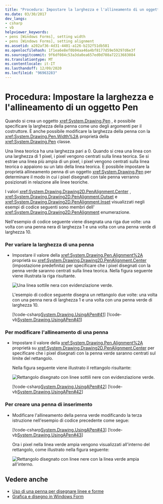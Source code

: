 ```yaml
---
title: "Procedura: Impostare la larghezza e l'allineamento di un oggetto Pen"
ms.date: 03/30/2017
dev_langs:
- csharp
- vb
helpviewer_keywords:
- pens [Windows Forms], setting width
- pens [Windows Forms], setting alignment
ms.assetid: a202af36-4d31-4401-a126-b232f51db581
ms.openlocfilehash: 1f1ea6e8ef0b94aa46a4bf8177d59e59297d6e3f
ms.sourcegitcommit: 9f6df084c53a3da0ea657ed0d708a72213683084
ms.translationtype: MT
ms.contentlocale: it-IT
ms.lasthandoff: 12/09/2020
ms.locfileid: "96963283"
---
```

# <a name="how-to-set-pen-width-and-alignment"></a>Procedura: Impostare la larghezza e l'allineamento di un oggetto Pen
Quando si crea un oggetto <xref:System.Drawing.Pen> , è possibile specificare la larghezza della penna come uno degli argomenti per il costruttore. È anche possibile modificare la larghezza della penna con la <xref:System.Drawing.Pen.Width%2A> proprietà della <xref:System.Drawing.Pen> classe.  
  
 Una linea teorica ha una larghezza pari a 0. Quando si crea una linea con una larghezza di 1 pixel, i pixel vengono centrati sulla linea teorica. Se si estrae una linea più ampia di un pixel, i pixel vengono centrati sulla linea teorica o appaiono su un lato della linea teorica. È possibile impostare la proprietà allineamento penna di un oggetto <xref:System.Drawing.Pen> per determinare il modo in cui i pixel disegnati con tale penna verranno posizionati in relazione alle linee teoriche.  
  
 I valori <xref:System.Drawing.Drawing2D.PenAlignment.Center> , <xref:System.Drawing.Drawing2D.PenAlignment.Outset> e <xref:System.Drawing.Drawing2D.PenAlignment.Inset> visualizzati negli esempi di codice seguenti sono membri dell' <xref:System.Drawing.Drawing2D.PenAlignment> enumerazione.  
  
 Nell'esempio di codice seguente viene disegnata una riga due volte: una volta con una penna nera di larghezza 1 e una volta con una penna verde di larghezza 10.  
  
### <a name="to-vary-the-width-of-a-pen"></a>Per variare la larghezza di una penna  
  
- Impostare il valore della <xref:System.Drawing.Pen.Alignment%2A> proprietà su <xref:System.Drawing.Drawing2D.PenAlignment.Center> (impostazione predefinita) per specificare che i pixel disegnati con la penna verde saranno centrati sulla linea teorica. Nella figura seguente viene illustrata la riga risultante.  
  
     ![Una linea sottile nera con evidenziazione verde.](./media/how-to-set-pen-width-and-alignment/green-pixels-centered-line.gif)  
  
     L'esempio di codice seguente disegna un rettangolo due volte: una volta con una penna nera di larghezza 1 e una volta con una penna verde di larghezza 10.  
  
     [!code-csharp[System.Drawing.UsingAPen#41](~/samples/snippets/csharp/VS_Snippets_Winforms/System.Drawing.UsingAPen/CS/Class1.cs#41)]
     [!code-vb[System.Drawing.UsingAPen#41](~/samples/snippets/visualbasic/VS_Snippets_Winforms/System.Drawing.UsingAPen/VB/Class1.vb#41)]  
  
### <a name="to-change-the-alignment-of-a-pen"></a>Per modificare l'allineamento di una penna  
  
- Impostare il valore della <xref:System.Drawing.Pen.Alignment%2A> proprietà su <xref:System.Drawing.Drawing2D.PenAlignment.Center> per specificare che i pixel disegnati con la penna verde saranno centrati sul limite del rettangolo.  
  
     Nella figura seguente viene illustrato il rettangolo risultante:
  
     ![Rettangolo disegnato con linee sottili nere con evidenziazione verde.](./media/how-to-set-pen-width-and-alignment/green-pixels-centered-rectangle.gif)  
  
     [!code-csharp[System.Drawing.UsingAPen#42](~/samples/snippets/csharp/VS_Snippets_Winforms/System.Drawing.UsingAPen/CS/Class1.cs#42)]
     [!code-vb[System.Drawing.UsingAPen#42](~/samples/snippets/visualbasic/VS_Snippets_Winforms/System.Drawing.UsingAPen/VB/Class1.vb#42)]  
  
### <a name="to-create-an-inset-pen"></a>Per creare una penna di inserimento  
  
- Modificare l'allineamento della penna verde modificando la terza istruzione nell'esempio di codice precedente come segue:  
  
     [!code-csharp[System.Drawing.UsingAPen#43](~/samples/snippets/csharp/VS_Snippets_Winforms/System.Drawing.UsingAPen/CS/Class1.cs#43)]
     [!code-vb[System.Drawing.UsingAPen#43](~/samples/snippets/visualbasic/VS_Snippets_Winforms/System.Drawing.UsingAPen/VB/Class1.vb#43)]  
  
     Ora i pixel nella linea verde ampia vengono visualizzati all'interno del rettangolo, come illustrato nella figura seguente:
  
     ![Rettangolo disegnato con linee nere con la linea verde ampia all'interno.](./media/how-to-set-pen-width-and-alignment/green-pixels-inside-rectangle.gif)  
  
## <a name="see-also"></a>Vedere anche

- [Uso di una penna per disegnare linee e forme](using-a-pen-to-draw-lines-and-shapes.md)
- [Grafica e disegno in Windows Form](graphics-and-drawing-in-windows-forms.md)
